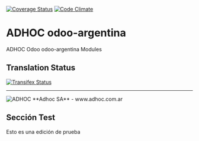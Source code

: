 [![Coverage Status](https://coveralls.io/repos/ingadhoc/odoo-argentina/badge.png?branch=13.0)](https://coveralls.io/r/ingadhoc/odoo-argentina?branch=13.0)
[![Code Climate](https://codeclimate.com/github/ingadhoc/odoo-argentina/badges/gpa.svg)](https://codeclimate.com/github/ingadhoc/odoo-argentina)

# ADHOC odoo-argentina

ADHOC Odoo odoo-argentina Modules

[//]: # (addons)
[//]: # (end addons)

Translation Status
------------------
[![Transifex Status](https://www.transifex.com/projects/p/ingadhoc-odoo-argentina-13-0/chart/image_png)](https://www.transifex.com/projects/p/ingadhoc-odoo-argentina-13-0)

----

<img alt="ADHOC" src="http://fotos.subefotos.com/83fed853c1e15a8023b86b2b22d6145bo.png" />
**Adhoc SA** - www.adhoc.com.ar

## Sección Test

Esto es una edición de prueba
